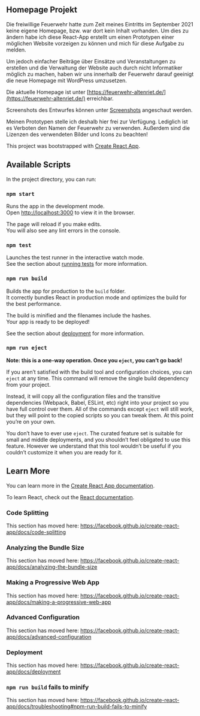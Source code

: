 ## Homepage Projekt

Die freiwillige Feuerwehr hatte zum Zeit meines Eintritts im September 2021 keine eigene Homepage, bzw. war dort kein Inhalt vorhanden.
Um dies zu ändern habe ich diese React-App erstellt um einen Prototypen einer möglichen Website vorzeigen zu können und mich für diese Aufgabe zu melden.

Um jedoch einfacher Beiträge über Einsätze und Veranstaltungen zu erstellen und die Verwaltung der Website auch durch nicht Informatiker möglich zu machen, haben wir uns innerhalb der Feuerwehr darauf geeinigt die neue Homepage mit WordPress umzusetzen.

Die aktuelle Homepage ist unter [https://feuerwehr-altenriet.de/](https://feuerwehr-altenriet.de/) erreichbar. 

Screenshots des Entwurfes können unter [Screenshots](https://github.com/CatHas4Paws/Homepage-FFW-Altenriet/tree/main/Screenshots) angeschaut werden.

Meinen Prototypen stelle ich deshalb hier frei zur Verfügung.
Lediglich ist es Verboten den Namen der Feuerwehr zu verwenden.
Außerdem sind die Lizenzen des verwendeten Bilder und Icons zu beachten!


This project was bootstrapped with [Create React App](https://github.com/facebook/create-react-app).

## Available Scripts

In the project directory, you can run:

### `npm start`

Runs the app in the development mode.<br />
Open [http://localhost:3000](http://localhost:3000) to view it in the browser.

The page will reload if you make edits.<br />
You will also see any lint errors in the console.

### `npm test`

Launches the test runner in the interactive watch mode.<br />
See the section about [running tests](https://facebook.github.io/create-react-app/docs/running-tests) for more information.

### `npm run build`

Builds the app for production to the `build` folder.<br />
It correctly bundles React in production mode and optimizes the build for the best performance.

The build is minified and the filenames include the hashes.<br />
Your app is ready to be deployed!

See the section about [deployment](https://facebook.github.io/create-react-app/docs/deployment) for more information.

### `npm run eject`

**Note: this is a one-way operation. Once you `eject`, you can’t go back!**

If you aren’t satisfied with the build tool and configuration choices, you can `eject` at any time. This command will remove the single build dependency from your project.

Instead, it will copy all the configuration files and the transitive dependencies (Webpack, Babel, ESLint, etc) right into your project so you have full control over them. All of the commands except `eject` will still work, but they will point to the copied scripts so you can tweak them. At this point you’re on your own.

You don’t have to ever use `eject`. The curated feature set is suitable for small and middle deployments, and you shouldn’t feel obligated to use this feature. However we understand that this tool wouldn’t be useful if you couldn’t customize it when you are ready for it.

## Learn More

You can learn more in the [Create React App documentation](https://facebook.github.io/create-react-app/docs/getting-started).

To learn React, check out the [React documentation](https://reactjs.org/).

### Code Splitting

This section has moved here: https://facebook.github.io/create-react-app/docs/code-splitting

### Analyzing the Bundle Size

This section has moved here: https://facebook.github.io/create-react-app/docs/analyzing-the-bundle-size

### Making a Progressive Web App

This section has moved here: https://facebook.github.io/create-react-app/docs/making-a-progressive-web-app

### Advanced Configuration

This section has moved here: https://facebook.github.io/create-react-app/docs/advanced-configuration

### Deployment

This section has moved here: https://facebook.github.io/create-react-app/docs/deployment

### `npm run build` fails to minify

This section has moved here: https://facebook.github.io/create-react-app/docs/troubleshooting#npm-run-build-fails-to-minify
